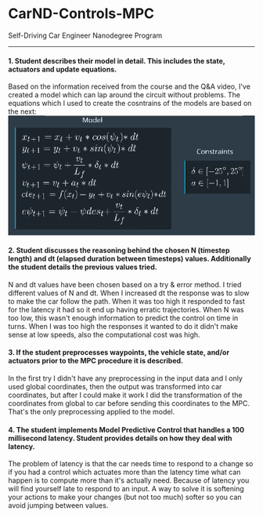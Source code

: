 # CarND-Controls-MPC
Self-Driving Car Engineer Nanodegree Program

---

#### 1.  Student describes their model in detail. This includes the state, actuators and update equations.
Based on the information received from the course and the Q&A video, I've created a model which can lap around the circuit without problems.
The equations which I used to create the cosntrains of the models are based on the next:
![model](https://github.com/sorny92/CarND-MPC-Project/blob/master/model.jpg)

#### 2.  Student discusses the reasoning behind the chosen N (timestep length) and dt (elapsed duration between timesteps) values. Additionally the student details the previous values tried.
N and dt values have been chosen based on a try & error method. I tried different values of N and dt. When I increased dt the response was to slow to make the car follow the path. When it was too high it responded to fast for the latency it had so it end up having erratic trajectories.
When N was too low, this wasn't enough information to predict the control on time in turns. When I was too high the responses it wanted to do it didn't make sense at low speeds, also the computational cost was high.

#### 3.  If the student preprocesses waypoints, the vehicle state, and/or actuators prior to the MPC procedure it is described.
In the first try I didn't have any preprocessing in the input data and I only used global coordinates, then the output was transformed into car coordinates, but after I could make it work I did the transformation of the coordinates from global to car before sending this coordinates to the MPC.
That's the only preprocessing applied to the model.

#### 4.  The student implements Model Predictive Control that handles a 100 millisecond latency. Student provides details on how they deal with latency.
The problem of latency is that the car needs time to respond to a change so if you had a control which actuates more than the latency time what can happen is to compute more than it's actually need. Because of latency you will find yourself late to respond to an input. A way to solve it is softening your actions to make your changes (but not too much) softer so you can avoid jumping between values.
